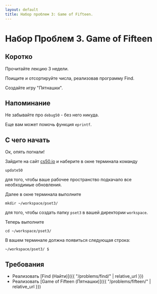 ```yaml
---
layout: default
title: Набор проблем 3: Game of Fifteen.
---
```


# Набор Проблем 3. Game of Fifteen

## Коротко

Прочитайте лекцию 3 недели.

Поищите и отсортируйте числа, реализовав программу Find.

Создайте игру "Пятнашки".

## Напоминание

Не забывайте про `debug50` - без него никуда.

Еще вам может помочь функция `eprintf`.

## С чего начать

Ок, опять погнали!

Зайдите на сайт [cs50.io](https://cs50.io/) и наберите в окне терминала команду
```
update50
```
для того, чтобы ваше рабочее пространство подкачало все необходимые обновления.

Далее в окне терминала выполните
```
mkdir ~/workspace/pset3/
```
для того, чтобы создать папку `pset3` в вашей директории `workspace`.

Теперь выполните
```
cd ~/workspace/pset3/
```
В вашем терминале должна появиться следующая строка:
```
~/workspace/pset3/ $
```
## Требования

* Реализовать [Find (Найти)]({{ "/problems/find/" | relative_url }})
* Реализовать [Game of Fifteen (Пятнашки)]({{ "/problems/fifteen/" | relative_url }})